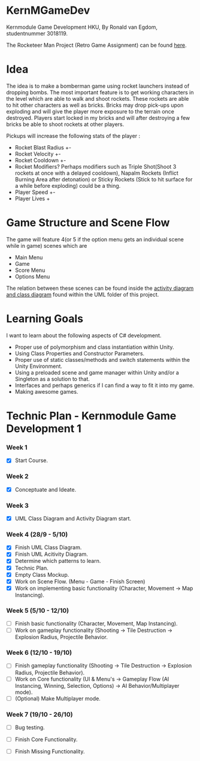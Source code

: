 # KernMGameDev
Kernmodule Game Development HKU, By Ronald van Egdom, studentnummer 3018119.

The Rocketeer Man Project (Retro Game Assignment) can be found [here](https://github.com/Cheezegami/HKU-KernMGameDev/tree/master/Rocketeer%20Man%20Files/UML).

# Idea
The idea is to make a bomberman game using rocket launchers instead of dropping bombs. The most important feature is to get working characters in the level which are able to walk and shoot rockets. These rockets are able to hit other characters as well as bricks. Bricks may drop pick-ups upon exploding and will give the player more exposure to the terrain once destroyed. Players start locked in my bricks and will after destroying a few bricks be able to shoot rockets at other players.

Pickups will increase the following stats of the player :
- Rocket Blast Radius +-
- Rocket Velocity +-
- Rocket Cooldown +-
- Rocket Modifiers? Perhaps modifiers such as Triple Shot(Shoot 3 rockets at once with a delayed cooldown), Napalm Rockets (Inflict Burning Area after detonation) or Sticky Rockets (Stick to hit surface for a while before exploding) could be a thing.
- Player Speed +-
- Player Lives +

# Game Structure and Scene Flow
The game will feature 4(or 5 if the option menu gets an individual scene while in game) scenes which are
- Main Menu
- Game
- Score Menu
- Options Menu

The relation between these scenes can be found inside the [activity diagram and class diagram](https://github.com/Cheezegami/HKU-KernMGameDev/tree/master/Rocketeer%20Man%20Files/UML) found within the UML folder of this project.

# Learning Goals
I want to learn about the following aspects of C# development.
- Proper use of polymorphism and class instantiation within Unity.
- Using Class Properties and Constructor Parameters.
- Proper use of static classes/methods and switch statements within the Unity Environment.
- Using a preloaded scene and game manager within Unity and/or a Singleton as a solution to that.
- Interfaces and perhaps generics if I can find a way to fit it into my game.
- Making awesome games.

# Technic Plan - Kernmodule Game Development 1
### Week 1
- [x] Start Course.
### Week 2
- [x] Conceptuate and Ideate.
### Week 3
- [x] UML Class Diagram and Activity Diagram start.
### Week 4 (28/9 - 5/10) 
- [x] Finish UML Class Diagram.
- [x] Finish UML Acitivity Diagram.
- [x] Determine which patterns to learn.
- [x] Technic Plan.
- [x] Empty Class Mockup.
- [x] Work on Scene Flow. (Menu - Game - Finish Screen)
- [x] Work on implementing basic functionality (Character, Movement -> Map Instancing). 
### Week 5 (5/10 - 12/10) 
- [ ] Finish basic functionality (Character, Movement, Map Instancing).
- [ ] Work on gameplay functionality (Shooting -> Tile Destruction -> Explosion Radius, Projectile Behavior.
### Week 6 (12/10 - 19/10)
- [ ] Finish gameplay functionality (Shooting -> Tile Destruction -> Explosion Radius, Projectile Behavior).
- [ ] Work on Core functionality (UI & Menu's -> Gameplay Flow (AI Instancing, Winning, Selection, Options) -> AI Behavior/Multiplayer mode).
- [ ] \(Optional) Make Multiplayer mode.
### Week 7 (19/10 - 26/10)
- [ ] Bug testing.
- [ ] Finish Core Functionality.
- [ ] Finish Missing Functionality.

